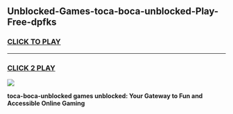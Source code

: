 
## Unblocked-Games-toca-boca-unblocked-Play-Free-dpfks
<h3>
<a href="https://premium76.site?title=toca-boca-unblocked&ref=23A">CLICK TO PLAY</a></h3>
<hr>

<h3>
<a href="https://premium76.site?title=toca-boca-unblocked&ref=23A">CLICK 2 PLAY</a>
  
</h3>

<a href="https://premium76.site?title=toca-boca-unblocked&ref=23A"><img src="https://clearcache.store/games.png"></a>


**toca-boca-unblocked games unblocked: Your Gateway to Fun and Accessible Online Gaming**
